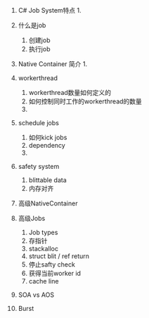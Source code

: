 1. C# Job System特点
    1. 
2. 什么是job
    1. 创建job
    2. 执行job
3. Native Container 简介
    1. 
4. workerthread
    1. workerthread数量如何定义的
    2. 如何控制同时工作的workerthread的数量
    3. 
5. schedule jobs
    1. 如何kick jobs
    2. dependency
    3. 

6. safety system
    1. blittable data
    2. 内存对齐

7. 高级NativeContainer
8. 高级Jobs
    1. Job types
    2. 存指针
    3. stackalloc
    4. struct blit / ref return
    5. 停止safty check
    6. 获得当前worker id
    7. cache line
9. SOA vs AOS

10. Burst